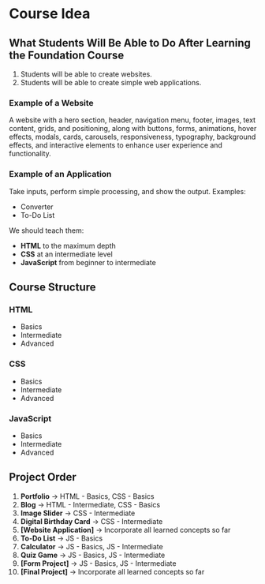 # Course Idea

## What Students Will Be Able to Do After Learning the Foundation Course

1. Students will be able to create websites.
2. Students will be able to create simple web applications.

### Example of a Website
A website with a hero section, header, navigation menu, footer, images, text content, grids, and positioning, along with buttons, forms, animations, hover effects, modals, cards, carousels, responsiveness, typography, background effects, and interactive elements to enhance user experience and functionality.

### Example of an Application
Take inputs, perform simple processing, and show the output. Examples:
- Converter
- To-Do List

We should teach them:
- **HTML** to the maximum depth
- **CSS** at an intermediate level
- **JavaScript** from beginner to intermediate

## Course Structure

### HTML
- Basics
- Intermediate
- Advanced

### CSS
- Basics
- Intermediate
- Advanced

### JavaScript
- Basics
- Intermediate
- Advanced

## Project Order

1. **Portfolio** → HTML - Basics, CSS - Basics
2. **Blog** → HTML - Intermediate, CSS - Basics
3. **Image Slider** → CSS - Intermediate
4. **Digital Birthday Card** → CSS - Intermediate
5. **[Website Application]** → Incorporate all learned concepts so far
6. **To-Do List** → JS - Basics
7. **Calculator** → JS - Basics, JS - Intermediate
8. **Quiz Game** → JS - Basics, JS - Intermediate
9. **[Form Project]** → JS - Basics, JS - Intermediate
10. **[Final Project]** → Incorporate all learned concepts so far
